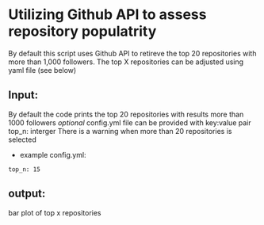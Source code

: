 # Utilizing Github API to assess repository populatrity
By default this script uses Github API to retireve the top 20 repositories with more than 1,000 followers.
The top X repositories can be adjusted using yaml file (see below)

## Input:
By default the code prints the top 20 repositories with results more than 1000 followers
*optional* config.yml file can be provided with key:value pair top_n: interger
There is a warning when more than 20 repositories is selected
- example config.yml:
```
top_n: 15
```
## output:
bar plot of top x repositories

